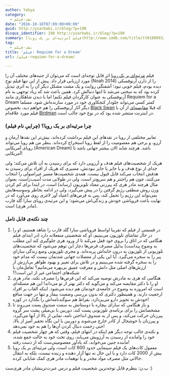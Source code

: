 ```yaml
---
author: Yahya
category:
  - نقد-فیلم
date: "2016-10-18T07:09:00+00:00"
guid: http://ysarbabi.ir/blog/?p=190
disqus_identifier: 190 http://ysarbabi.ir/blog/?p=190
summary: فیلم [مرثیه‌ای بر یک رویا](http://www.imdb.com/title/tt0180093/) اثر قابل توجه‌ای است که می‌توان از جنبه‌های مختلف آن را مورد ارزیابی قرار داد. پیش از این تنها فیلم نوح (Noah 2014) را از دارن آرنوفسکی دیده بودم، فیلم خوبی نبود؛ آشفتگی روایت و یک مشت مشکل دیگر آن را به اثری تبدیل کرده بود که به سختی می‌شد تا انتها دنبالش کرد. همین باعث شد که زیاد توجهی به نام آرنوفسکی به عنوان کارگردان فیلم نکنم! اما با دیدن شاهکاری مانند Requiem for a Dream کمتر کسی می‌تواند جلودار کنجکاوری خود در مورد سازنده‌اش شود. مسلما دیگر آثار آرنوفسکی را هم خواهم دید، بخصوص [Black Swan](http://www.imdb.com/title/tt0947798/) که قبلا [مقایسه‌ای](http://www.slashfilm.com/birdman-black-swan-comparison/) از‌ آن با فیلم مورد علاقه‌ام [Birdman](http://www.imdb.com/title/tt2562232/) در اینترنت منتشر شده بود که در نوع خود جالب است.
tag:
  - نقد-فیلم
title: 'فیلم: Requiem for a Dream'
url: /فیلم-requiem-for-a-dream/

---
```

فیلم [مرثیه‌ای بر یک رویا](http://www.imdb.com/title/tt0180093/) اثر قابل توجه‌ای است که می‌توان از جنبه‌های مختلف آن را مورد ارزیابی قرار داد. پیش از این تنها فیلم نوح (Noah 2014) را از دارن آرنوفسکی دیده بودم، فیلم خوبی نبود؛ آشفتگی روایت و یک مشت مشکل دیگر آن را به اثری تبدیل کرده بود که به سختی می‌شد تا انتها دنبالش کرد. همین باعث شد که زیاد توجهی به نام آرنوفسکی به عنوان کارگردان فیلم نکنم! اما با دیدن شاهکاری مانند Requiem for a Dream کمتر کسی می‌تواند جلودار کنجکاوری خود در مورد سازنده‌اش شود. مسلما دیگر آثار آرنوفسکی را هم خواهم دید، بخصوص [Black Swan](http://www.imdb.com/title/tt0947798/) که قبلا [مقایسه‌ای](http://www.slashfilm.com/birdman-black-swan-comparison/) از‌ آن با فیلم مورد علاقه‌ام [Birdman](http://www.imdb.com/title/tt2562232/) در اینترنت منتشر شده بود که در نوع خود جالب است.

### چرا مرثیه‌ای بر یک رویا؟ (چراییِ نام فیلم)

تعابیر مختلفی از رویا در نقدهای این فیلم برداشت کرده‌اند، بیش‌تر این نقد‌ها آرمان و آرزو، و برخی هم معصومیت را از لفظ رویا استخراج کرده‌اند. بنظر من هم رویا می‌تواند رویای آمریکایی (American Dream) باشد. هرچند شاید الان بیشتر جهانی باشد تا آمریکایی!

هریک از شخصیت‌های فیلم هدف و آرزویی دارد که برای رسیدن به آن تلاش می‌کند؛ ولی جدای از نوع هدف و یا جایز یا جایز نبودنش، مسیری که هریک از افراد برای رسیدن به هدفش انتخاب می‌کند قابل قبول نیست. همه‌ی شخصیت‌ها مسیر غیراصولی را انتخاب می‌کنند، چون هم راحتتر و هم سریع‌تر است، ولی در طولانی مدت آسیب‌زاست. بعنوان مثال هرچند مادر هری که پیرزنی معتاد تلویزیون (رسانه)‌ است، در ابتدا برای کم کردن وزن روش منطقی رژیم گرفتن را در پیش می‌گیرد، ولی در ادامه بخاطر وسوسه‌هایش نمی‌تواند این رژیم را تحمل کند، پس به قرص‌های اعتیاد آور لاغری روی می‌آورد که در نهایت باعث فروپاشی خودش و زندگی‌اش می‌شود؛ و این مرثیه‌ی رویای سارا گلد فارب (مادر هری) است.

### چند نکته‌ی قابل تامل

1. در قسمتی از فیلم که تقریبا اواسط فروپاشی سارا گلد فارب را شاهد هستیم، او را در حال تماشای تلوزیون می‌بینیم، او که شخصیتی منفعلانه دارد (در ابتدای فیلم هنگامی که در اتاق را بروی خود قفل می‌کند تا از ورود هری جلوگیری کند این مطلب به وضوح پیداست) بدلیل مصرف قرص‌ها دچار این توهم می‌شود که شخصیت‌های تلوزیونی از تلوزیون به درون خانه‌اش پریده‌اند. و مجری تلوزیونی وضع زندگی سارایِ پیر را به سخره می‌گیرد. آیا این یکی از معضلات جهانی شدنمان نیست که مدام خود را به سخره گرفته شده می‌بینیم و در تلاش برای تغییر و بهبود ظواهر بی‌ارزش از ارزش‌های اصلی مثل دانش و معرفت عمیق بی‌بهره می‌مانیم؟ تعامل‌مان با شبکه‌های اجتماعی غیر از این است!؟
1. هنگامی که هری به مادرش توصیه می‌کند که این قرص‌ها را مصرف نکند، مادر هری او را با دکتر مقایصه می‌کند و می‌گوید که دکتر بهتر از تو می‌داند! این هم مسئله‌ای‌ است که امروزه به وضوح در جامعه‌ی خودمان هم دیده می‌شود. اینکه القاب بر افراد ارجعیت دارند. و همینطور دکتری که بدون بررسی وضعیت بیمار و تنها در جهت منافع خودش به تجویز دارو می‌پردازد، بقراط هم سوگندنامه‌اش را بگذارد در کوزه!
1. و باز هنگامی که سارای بیچاره با دوستانش به سمت صندوق پست می‌روند تا مشخصاتش را برای برنامه‌ی تلوزیونی پست کند، دوربین با بی‌میلی پشت سر گروه پیرزنان حرکت می‌کند، و پس از به صندوق انداختن نامه، نمایی از بالا از آنها می‌گیرد، و پیرزنان با خوشحال از کادر خارج می‌شوند و دوربین با این نگاه تحقیر آمیزِ از بالا، حتی زحمت دنبال کردن آن‌ها را هم به خود نمی‌دهد!
1. و نکته‌ی جالب توجه دیگر هم اینکه در انتهای فیلم، وقتی که هر چهار شخصیت فیلم خود را وامانده از رسیدن به آرزویش می‌یابد، روی تخت خود به حالت جمع شده، ماننده جنین می‌خوابد، که یادآور معصومیتی‌ست که از دست رفته!
1. معمول کات‌های یک فیلم سینمایی حدود 600 کات است، ولی مرثیه‌ای بر یک رویا بیش از 2000 کات دارد و با این حال نه تنها آزار دهنده و زننده نیست، بلکه به انتقال حالاتی مثل مصرف مواد مخدر و یا توهمات مادر هری کمک شایانی کرده.

پ.ن: بنظرم قابل توجه‌ترین شخصیت فیلم و درس عبرت‌ترینشان مادر هری‌ست :)
